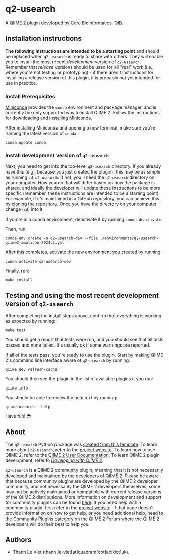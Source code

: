 # q2-usearch

A [QIIME 2](https://qiime2.org) plugin [developed](https://develop.qiime2.org) by Core Bioinformatics, QIB.

## Installation instructions

**The following instructions are intended to be a starting point** and should be replaced when `q2-usearch` is ready to share with others.
They will enable you to install the most recent *development* version of `q2-usearch`.
Remember that *release* versions should be used for all "real" work (i.e., where you're not testing or prototyping) - if there aren't instructions for installing a release version of this plugin, it is probably not yet intended for use in practice.

### Install Prerequisites

[Miniconda](https://conda.io/miniconda.html) provides the `conda` environment and package manager, and is currently the only supported way to install QIIME 2.
Follow the instructions for downloading and installing Miniconda.

After installing Miniconda and opening a new terminal, make sure you're running the latest version of `conda`:

```bash
conda update conda
```

###  Install development version of `q2-usearch`

Next, you need to get into the top-level `q2-usearch` directory.
If you already have this (e.g., because you just created the plugin), this may be as simple as running `cd q2-usearch`.
If not, you'll need the `q2-usearch` directory on your computer.
How you do that will differ based on how the package is shared, and ideally the developer will update these instructions to be more specific (remember, these instructions are intended to be a starting point).
For example, if it's maintained in a GitHub repository, you can achieve this by [cloning the repository](https://docs.github.com/en/repositories/creating-and-managing-repositories/cloning-a-repository).
Once you have the directory on your computer, change (`cd`) into it.

If you're in a conda environment, deactivate it by running `conda deactivate`.


Then, run:

```shell
conda env create -n q2-usearch-dev --file ./environments/q2-usearch-qiime2-amplicon-2024.5.yml
```

After this completes, activate the new environment you created by running:

```shell
conda activate q2-usearch-dev
```

Finally, run:

```shell
make install
```

## Testing and using the most recent development version of `q2-usearch`

After completing the install steps above, confirm that everything is working as expected by running:

```shell
make test
```

You should get a report that tests were run, and you should see that all tests passed and none failed.
It's usually ok if some warnings are reported.

If all of the tests pass, you're ready to use the plugin.
Start by making QIIME 2's command line interface aware of `q2-usearch` by running:

```shell
qiime dev refresh-cache
```

You should then see the plugin in the list of available plugins if you run:

```shell
qiime info
```

You should be able to review the help text by running:

```shell
qiime usearch --help
```

Have fun! 😎

## About

The `q2-usearch` Python package was [created from this template](https://develop.qiime2.org/en/latest/plugins/tutorials/create-from-template.html).
To learn more about `q2-usearch`, refer to the [project website](https://github.com/quadram-institute-bioscience/q2-usearch).
To learn how to use QIIME 2, refer to the [QIIME 2 User Documentation](https://docs.qiime2.org).
To learn QIIME 2 plugin development, refer to [*Developing with QIIME 2*](https://develop.qiime2.org).

`q2-usearch` is a QIIME 2 community plugin, meaning that it is not necessarily developed and maintained by the developers of QIIME 2.
Please be aware that because community plugins are developed by the QIIME 2 developer community, and not necessarily the QIIME 2 developers themselves, some may not be actively maintained or compatible with current release versions of the QIIME 2 distributions.
More information on development and support for community plugins can be found [here](https://library.qiime2.org).
If you need help with a community plugin, first refer to the [project website](https://github.com/quadram-institute-bioscience/q2-usearch).
If that page doesn't provide information on how to get help, or you need additional help, head to the [Community Plugins category](https://forum.qiime2.org/c/community-contributions/community-plugins/14) on the QIIME 2 Forum where the QIIME 2 developers will do their best to help you.

## Authors

- Thanh Le Viet (thanh.le-viet[at]quadram[dot]ac[dot]uk).
